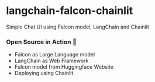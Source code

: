 # langchain-falcon-chainlit
Simple Chat UI using Falcon model, LangChain and Chainlit

### Open Source in Action 🚀
- Falcon as Large Language model
- LangChain as Web Framework
- Falcon model from Huggingface Website
- Deploying using Chainlit
